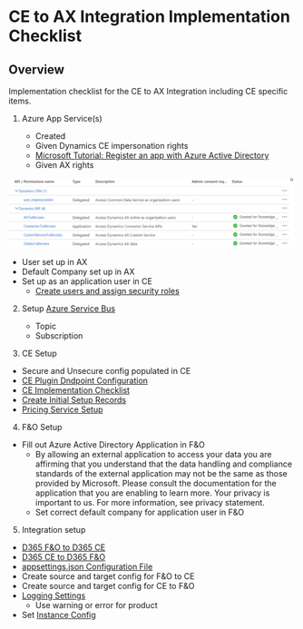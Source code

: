 ﻿
# CE to AX Integration Implementation Checklist

## Overview
Implementation checklist for the CE to AX Integration including CE specific items. 

1. Azure App Service(s)

   * Created
   * Given Dynamics CE impersonation rights 
   * [Microsoft Tutorial: Register an app with Azure Active Directory](https://docs.microsoft.com/en-us/powerapps/developer/common-data-service/walkthrough-register-app-azure-active-directory)
   - Given AX rights

![IntegrationAXrights](./assets/images/IntegrationAXrights.png)
 
   - User set up in AX
   - Default Company set up in AX
   - Set up as an application user in CE
     - [Create users and assign security roles](https://docs.microsoft.com/en-us/power-platform/admin/create-users-assign-online-security-roles#create-an-application-user)

2. Setup [Azure Service Bus](https://docs.microsoft.com/en-us/azure/service-bus-messaging/service-bus-messaging-overview)
   - Topic
   - Subscription

3. CE Setup
 - Secure and Unsecure config populated in CE
- [CE Plugin Dndpoint Configuration](CE_Plugin_Endpoint_Configuration.md)
- [CE Implementation Checklist](CE_Implementation_Checklist.md)
- [Create Initial Setup Records](CE_Setup_Records.md)
- [Pricing Service Setup](Pricing_Service_Setup.md)

4. F&O Setup
- Fill out Azure Active Directory Application in F&O
   - By allowing an external application to access your data you are affirming that you understand that the data handling and compliance standards of the external application may not be the same as those provided by Microsoft. Please consult the documentation for the application that you are enabling to learn more. Your privacy is important to us. For more information, see privacy statement.
   - Set correct default company for application user in F&O

5. Integration setup
- [D365 F&O to D365 CE](D365-F&O-to-D365-CE.md)
- [D365 CE to D365 F&O](D365-CE-to-D365-F&O.md)
- [appsettings.json Configuration File](appsettings.json.md)
- Create source and target config for F&O to CE
- Create source and target config for CE to F&O
- [Logging Settings](Logging.md)
   - Use warning or error for product
- Set [Instance Config](InstanceConfig.md)
